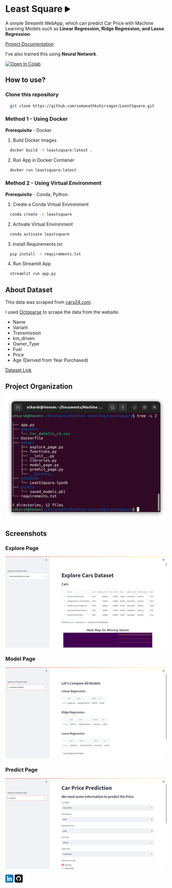 # Least Square <a href="https://leastsquare.onrender.com" target="_parent"><img src="images/play-button-arrowhead.png" style="width:18px" alt="Open On Render"/></a>

A simple Streamlit WebApp, which can predict Car Price with Machine Learning Models such as **Linear Regression, Ridge Regression, and Lasso Regression**.

[Project Documentation](https://docs.google.com/document/d/1oW7xq0iSP3OqRFctUsz4QZQ90_T0gBaEjTF6NhJ-UrE/edit?usp=sharing)

I've also trained this using **Neural Network**.

<a href="https://colab.research.google.com/drive/16jsNeH-vmo386aKwHZqfJqEDW2ww_nCV?usp=sharing" target="_parent"><img src="https://colab.research.google.com/assets/colab-badge.svg" alt="Open In Colab"/></a>

## **How to use?**
### **Clone this repository**
```bash
  git clone https://github.com/somanathkshirsagar/LeastSquare.git
```
### **Method 1 - Using Docker**
**Prerequisite** - Docker

1. Build Docker Images
```bash
  docker build -t leastsquare:latest .
```
2. Run App in Docker Container
```bash
  docker run leastsquare:latest
```
### **Method 2 - Using Virtual Environment**
**Prerequisite** - Conda, Python
1. Create a Conda Virtual Environment
```bash
  conda create -n leastsquare
```
2. Activate Virtual Environment
```bash
  conda activate leastsquare
```
3. Install Requirements.txt
```bash
  pip install -r requirements.txt
```
4. Run Streamlit App
```bash
  streamlit run app.py
```

## **About Dataset**

This data was scraped from [cars24.com](https://www.cars24.com/). 

I used [Octoparse](https://www.octoparse.com/download/windows) to scrape the data from the website.

- Name
- Variant
- Transmission
- km_driven
- Owner_Type
- Fuel
- Price
- Age (Derived from Year Purchased)

[Dataset Link](https://drive.google.com/file/d/11Ham5y71ng49ZKY7f1CS3d1BZgILUywV/view?usp=sharing)

## **Project Organization**
![Tree](images/Tree.png)

## **Screenshots**

### **Explore Page**

![Explore Page](images/Explore_page.png)

### **Model Page**

![Model Page](images/Models_page.png)

### **Predict Page**

![Predict Page](images/Prediction_page.png)
 

<a href="https://www.linkedin.com/in/somnath-kshirasagar-b73ba2212/" target="_parent"><img src="images/linkedIn.png" style="width:25px" alt="LinkedIn"/></a> <a href="https://github.com/somanathkshirsagar" target="_parent"><img src="images/github.png" style="width:25px" alt="LinkedIn"/></a>


